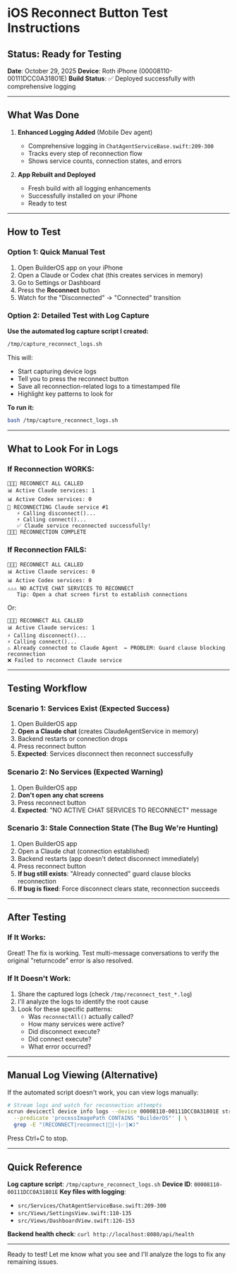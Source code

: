 # iOS Reconnect Button Test Instructions

## Status: Ready for Testing

**Date**: October 29, 2025
**Device**: Roth iPhone (00008110-00111DCC0A31801E)
**Build Status**: ✅ Deployed successfully with comprehensive logging

---

## What Was Done

1. **Enhanced Logging Added** (Mobile Dev agent)
   - Comprehensive logging in `ChatAgentServiceBase.swift:209-300`
   - Tracks every step of reconnection flow
   - Shows service counts, connection states, and errors

2. **App Rebuilt and Deployed**
   - Fresh build with all logging enhancements
   - Successfully installed on your iPhone
   - Ready to test

---

## How to Test

### Option 1: Quick Manual Test

1. Open BuilderOS app on your iPhone
2. Open a Claude or Codex chat (this creates services in memory)
3. Go to Settings or Dashboard
4. Press the **Reconnect** button
5. Watch for the "Disconnected" → "Connected" transition

### Option 2: Detailed Test with Log Capture

**Use the automated log capture script I created:**

```bash
/tmp/capture_reconnect_logs.sh
```

This will:
- Start capturing device logs
- Tell you to press the reconnect button
- Save all reconnection-related logs to a timestamped file
- Highlight key patterns to look for

**To run it:**
```bash
bash /tmp/capture_reconnect_logs.sh
```

---

## What to Look For in Logs

### If Reconnection WORKS:
```
🔄🔄🔄 RECONNECT ALL CALLED
📊 Active Claude services: 1
📊 Active Codex services: 0
🔄 RECONNECTING Claude service #1
   ⚡ Calling disconnect()...
   ⚡ Calling connect()...
   ✅ Claude service reconnected successfully!
🎉🎉🎉 RECONNECTION COMPLETE
```

### If Reconnection FAILS:
```
🔄🔄🔄 RECONNECT ALL CALLED
📊 Active Claude services: 0
📊 Active Codex services: 0
⚠️⚠️⚠️ NO ACTIVE CHAT SERVICES TO RECONNECT
   Tip: Open a chat screen first to establish connections
```

Or:
```
🔄🔄🔄 RECONNECT ALL CALLED
📊 Active Claude services: 1
⚡ Calling disconnect()...
⚡ Calling connect()...
⚠️ Already connected to Claude Agent  ← PROBLEM: Guard clause blocking reconnection
❌ Failed to reconnect Claude service
```

---

## Testing Workflow

### Scenario 1: Services Exist (Expected Success)
1. Open BuilderOS app
2. **Open a Claude chat** (creates ClaudeAgentService in memory)
3. Backend restarts or connection drops
4. Press reconnect button
5. **Expected**: Services disconnect then reconnect successfully

### Scenario 2: No Services (Expected Warning)
1. Open BuilderOS app
2. **Don't open any chat screens**
3. Press reconnect button
4. **Expected**: "NO ACTIVE CHAT SERVICES TO RECONNECT" message

### Scenario 3: Stale Connection State (The Bug We're Hunting)
1. Open BuilderOS app
2. Open a Claude chat (connection established)
3. Backend restarts (app doesn't detect disconnect immediately)
4. Press reconnect button
5. **If bug still exists**: "Already connected" guard clause blocks reconnection
6. **If bug is fixed**: Force disconnect clears state, reconnection succeeds

---

## After Testing

### If It Works:
Great! The fix is working. Test multi-message conversations to verify the original "returncode" error is also resolved.

### If It Doesn't Work:
1. Share the captured logs (check `/tmp/reconnect_test_*.log`)
2. I'll analyze the logs to identify the root cause
3. Look for these specific patterns:
   - Was `reconnectAll()` actually called?
   - How many services were active?
   - Did disconnect execute?
   - Did connect execute?
   - What error occurred?

---

## Manual Log Viewing (Alternative)

If the automated script doesn't work, you can view logs manually:

```bash
# Stream logs and watch for reconnection attempts
xcrun devicectl device info logs --device 00008110-00111DCC0A31801E stream \
  --predicate 'processImagePath CONTAINS "BuilderOS"' | \
  grep -E "(RECONNECT|reconnect|🔄|⚡|✅|❌)"
```

Press Ctrl+C to stop.

---

## Quick Reference

**Log capture script**: `/tmp/capture_reconnect_logs.sh`
**Device ID**: `00008110-00111DCC0A31801E`
**Key files with logging**:
- `src/Services/ChatAgentServiceBase.swift:209-300`
- `src/Views/SettingsView.swift:110-135`
- `src/Views/DashboardView.swift:126-153`

**Backend health check**: `curl http://localhost:8080/api/health`

---

Ready to test! Let me know what you see and I'll analyze the logs to fix any remaining issues.
